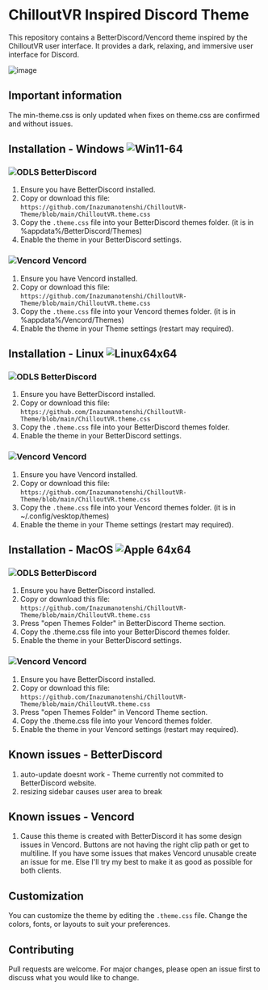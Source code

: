 # ChilloutVR Inspired Discord Theme

This repository contains a BetterDiscord/Vencord theme inspired by the ChilloutVR user interface. It provides a dark, relaxing, and immersive user interface for Discord.

![image](https://github.com/user-attachments/assets/019f5dea-cc53-445d-b027-af4283ba13f6)


## Important information

The min-theme.css is only updated when fixes on theme.css are confirmed and without issues.


## Installation - Windows ![Win11-64](https://github.com/user-attachments/assets/7d608b92-8bc6-45d6-a612-3cb2c54a1594)

### ![ODLS](https://github.com/user-attachments/assets/c6106a4d-155f-4f54-85ca-09232ae45576) BetterDiscord
1. Ensure you have BetterDiscord installed.
2. Copy or download this file: `https://github.com/Inazumanotenshi/ChilloutVR-Theme/blob/main/ChilloutVR.theme.css`
3. Copy the `.theme.css` file into your BetterDiscord themes folder. (it is in %appdata%/BetterDiscord/Themes)
4. Enable the theme in your BetterDiscord settings.

### ![Vencord](https://github.com/user-attachments/assets/6ccb778a-25ea-4d84-8754-4fa45af2211c) Vencord
1. Ensure you have Vencord installed.
2. Copy or download this file: `https://github.com/Inazumanotenshi/ChilloutVR-Theme/blob/main/ChilloutVR.theme.css`
3. Copy the `.theme.css` file into your Vencord themes folder. (it is in %appdata%/Vencord/Themes)
4. Enable the theme in your Theme settings (restart may required).


## Installation - Linux ![Linux64x64](https://github.com/user-attachments/assets/7e3757a8-7b79-43e5-9a46-7c8a9e9bc527)

### ![ODLS](https://github.com/user-attachments/assets/c6106a4d-155f-4f54-85ca-09232ae45576) BetterDiscord
1. Ensure you have BetterDiscord installed.
2. Copy or download this file: `https://github.com/Inazumanotenshi/ChilloutVR-Theme/blob/main/ChilloutVR.theme.css`
3. Copy the `.theme.css` file into your BetterDiscord themes folder.
4. Enable the theme in your BetterDiscord settings.

### ![Vencord](https://github.com/user-attachments/assets/6ccb778a-25ea-4d84-8754-4fa45af2211c) Vencord
1. Ensure you have Vencord installed.
2. Copy or download this file: `https://github.com/Inazumanotenshi/ChilloutVR-Theme/blob/main/ChilloutVR.theme.css`
3. Copy the `.theme.css` file into your Vencord themes folder. (it is in ~/.config/vesktop/themes)
4. Enable the theme in your Theme settings (restart may required).

## Installation - MacOS ![Apple 64x64](https://github.com/user-attachments/assets/3373dc6e-46e0-4c36-91b3-fc68ab354903)


### ![ODLS](https://github.com/user-attachments/assets/c6106a4d-155f-4f54-85ca-09232ae45576) BetterDiscord

1. Ensure you have BetterDiscord installed.
2. Copy or download this file: `https://github.com/Inazumanotenshi/ChilloutVR-Theme/blob/main/ChilloutVR.theme.css`
3. Press "open Themes Folder" in BetterDiscord Theme section.
4. Copy the .theme.css file into your BetterDiscord themes folder.
5. Enable the theme in your BetterDiscord settings.

### ![Vencord](https://github.com/user-attachments/assets/6ccb778a-25ea-4d84-8754-4fa45af2211c) Vencord

1. Ensure you have BetterDiscord installed.
2. Copy or download this file: `https://github.com/Inazumanotenshi/ChilloutVR-Theme/blob/main/ChilloutVR.theme.css`
3. Press "open Themes Folder" in Vencord Theme section.
4. Copy the .theme.css file into your Vencord themes folder.
5. Enable the theme in your Vencord settings (restart may required).


## Known issues - BetterDiscord

1. auto-update doesnt work - Theme currently not commited to BetterDiscord website.
2. resizing sidebar causes user area to break

## Known issues - Vencord

1. Cause this theme is created with BetterDiscord it has some design issues in Vencord. Buttons are not having the right clip path or get to multiline. If you have some issues that makes Vencord unusable create an issue for me. Else I'll try my best to make it as good as possible for both clients.


## Customization

You can customize the theme by editing the `.theme.css` file. Change the colors, fonts, or layouts to suit your preferences.

## Contributing

Pull requests are welcome. For major changes, please open an issue first to discuss what you would like to change.
